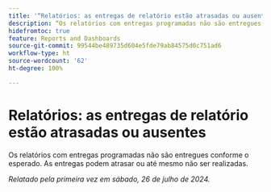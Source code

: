 ```yaml
---
title: '“Relatórios: as entregas de relatório estão atrasadas ou ausentes”'
description: “Os relatórios com entregas programadas não são entregues conforme o esperado. As entregas podem atrasar ou até mesmo não ser realizadas.”
hidefromtoc: true
feature: Reports and Dashboards
source-git-commit: 99544be489735d604e5fde79ab84575d0c751ad6
workflow-type: ht
source-wordcount: '62'
ht-degree: 100%

---
```



# Relatórios: as entregas de relatório estão atrasadas ou ausentes

<!--

>[!NOTE]
>
>This issue was fixed on August 8, 2024.

-->

Os relatórios com entregas programadas não são entregues conforme o esperado. As entregas podem atrasar ou até mesmo não ser realizadas.

_Relatado pela primeira vez em sábado, 26 de julho de 2024._

